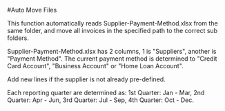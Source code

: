 #Auto Move Files

This function automatically reads Supplier-Payment-Method.xlsx from the same folder, and move all invoices in the specified path to the correct sub folders.

Supplier-Payment-Method.xlsx has 2 columns, 1 is "Suppliers", another is "Payment Method". The current payment method is determined to "Credit Card Account", "Business Account" or "Home Loan Account".

Add new lines if the supplier is not already pre-defined.

Each reporting quarter are determined as: 1st Quarter: Jan - Mar, 2nd Quarter: Apr - Jun, 3rd Quarter: Jul - Sep, 4th Quarter: Oct - Dec.
